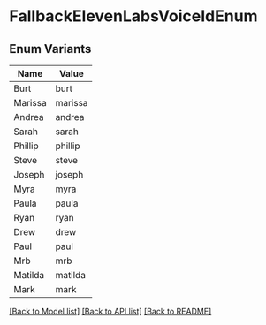 # FallbackElevenLabsVoiceIdEnum

## Enum Variants

| Name | Value |
|---- | -----|
| Burt | burt |
| Marissa | marissa |
| Andrea | andrea |
| Sarah | sarah |
| Phillip | phillip |
| Steve | steve |
| Joseph | joseph |
| Myra | myra |
| Paula | paula |
| Ryan | ryan |
| Drew | drew |
| Paul | paul |
| Mrb | mrb |
| Matilda | matilda |
| Mark | mark |


[[Back to Model list]](../README.md#documentation-for-models) [[Back to API list]](../README.md#documentation-for-api-endpoints) [[Back to README]](../README.md)



